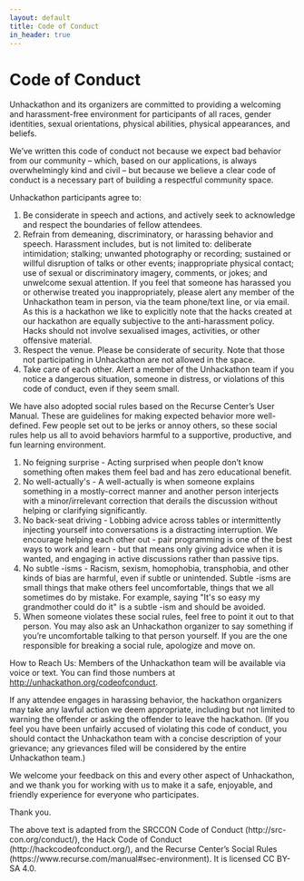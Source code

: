 ```yaml
---
layout: default
title: Code of Conduct
in_header: true
---
```

# Code of Conduct
Unhackathon and its organizers are committed to providing a welcoming and harassment-free environment for participants of all races, gender identities, sexual orientations, physical abilities, physical appearances, and beliefs.
  
We’ve written this code of conduct not because we expect bad behavior from our community – which, based on our applications, is always overwhelmingly kind and civil – but because we believe a clear code of conduct is a necessary part of building a respectful community space.
  
Unhackathon participants agree to:

1. Be considerate in speech and actions, and actively seek to acknowledge and respect the boundaries of fellow attendees.  
2. Refrain from demeaning, discriminatory, or harassing behavior and speech. Harassment includes, but is not limited to: deliberate intimidation; stalking; unwanted photography or recording; sustained or willful disruption of talks or other events; inappropriate physical contact; use of sexual or discriminatory imagery, comments, or jokes; and unwelcome sexual attention. If you feel that someone has harassed you or otherwise treated you inappropriately, please alert any member of the Unhackathon team in person, via the team phone/text line, or via email. As this is a hackathon we like to explicitly note that the hacks created at our hackathon are equally subjective to the anti-harassment policy. Hacks should not involve sexualised images, activities, or other offensive material.  
3. Respect the venue. Please be considerate of security. Note that those not participating in Unhackathon are not allowed in the space. 
4. Take care of each other. Alert a member of the Unhackathon team if you notice a dangerous situation, someone in distress, or violations of this code of conduct, even if they seem small.


We have also adopted social rules based on the Recurse Center’s User Manual. These are guidelines for making expected behavior more well-defined. Few people set out to be jerks or annoy others, so these social rules help us all to avoid behaviors harmful to a supportive, productive, and fun learning environment. 

1. No feigning surprise - Acting surprised when people don’t know something often makes them feel bad and has zero educational benefit.
2. No well-actually's - A well-actually is when someone explains something in a mostly-correct manner and another person interjects with a minor/irrelevant correction that derails the discussion without helping or clarifying significantly. 
3. No back-seat driving - Lobbing advice across tables or intermittently injecting yourself into conversations is a distracting interruption. We encourage helping each other out - pair programming is one of the best ways to work and learn - but that means only giving advice when it is wanted, and engaging in active discussions rather than passive tips. 
4. No subtle -isms - Racism, sexism, homophobia, transphobia, and other kinds of bias are harmful, even if subtle or unintended. Subtle -isms are small things that make others feel uncomfortable, things that we all sometimes do by mistake. For example, saying "It's so easy my grandmother could do it" is a subtle -ism and should be avoided.
5. When someone violates these social rules, feel free to point it out to that person. You may also ask an Unhackathon organizer to say something if you’re uncomfortable talking to that person yourself. If you are the one responsible for breaking a social rule, apologize and move on.


How to Reach Us: Members of the Unhackathon team will be available via voice or text. You can find those numbers at http://unhackathon.org/codeofconduct.
  
If any attendee engages in harassing behavior, the hackathon organizers may take any lawful action we deem appropriate, including but not limited to warning the offender or asking the offender to leave the hackathon. (If you feel you have been unfairly accused of violating this code of conduct, you should contact the Unhackathon team with a concise description of your grievance; any grievances filed will be considered by the entire Unhackathon team.)
  
We welcome your feedback on this and every other aspect of Unhackathon, and we thank you for working with us to make it a safe, enjoyable, and friendly experience for everyone who participates.

Thank you.

<p class="coc-copyright">The above text is adapted from the SRCCON Code of Conduct (http://src-con.org/conduct/), the Hack Code of Conduct (http://hackcodeofconduct.org/), and the Recurse Center’s Social Rules (https://www.recurse.com/manual#sec-environment). It is licensed CC BY-SA 4.0. </p>
